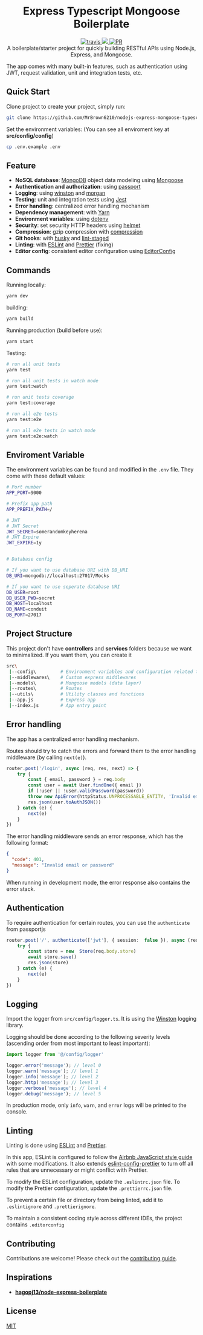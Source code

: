 <h1 align="center">Express Typescript Mongoose Boilerplate</h1>

<p align="center">
  <a href="https://travis-ci.com/github/MrBrown6210/nodejs-express-mongoose-typescript-boilerplate">
    <img src="https://travis-ci.com/MrBrown6210/nodejs-express-mongoose-typescript-boilerplate.svg?branch=main" alt="travis" />
  </a>
  <a href="https://www.codacy.com/gh/MrBrown6210/nodejs-express-mongoose-typescript-boilerplate/dashboard?utm_source=github.com&amp;utm_medium=referral&amp;utm_content=MrBrown6210/nodejs-express-mongoose-typescript-boilerplate&amp;utm_campaign=Badge_Grade"><img src="https://app.codacy.com/project/badge/Grade/2fa9351c9741489ebf545d5407d9b7fd"/>
  </a>
  <a href="http://makeapullrequest.com">
    <img src="https://img.shields.io/badge/PRs-welcome-brightgreen.svg?style=flat-square" alt="PR" />
  </a>
  <br>
  A boilerplate/starter project for quickly building RESTful APIs using Node.js, Express, and Mongoose.
</p>
The app comes with many built-in features, such as authentication using JWT, request validation, unit and integration tests, etc.

## Quick Start
Clone project to create your project, simply run:
```bash
git clone https://github.com/MrBrown6210/nodejs-express-mongoose-typescript-boilerplate.git <project-name>
```

Set the environment variables:
(You can see all enviroment key at **src/config/config**)
```bash
cp .env.example .env
```

## Feature
-  **NoSQL database**:  [MongoDB](https://www.mongodb.com/)  object data modeling using  [Mongoose](https://mongoosejs.com/)
-   **Authentication and authorization**: using  [passport](http://www.passportjs.org/)
-   **Logging**: using  [winston](https://github.com/winstonjs/winston)  and  [morgan](https://github.com/expressjs/morgan)
-   **Testing**: unit and integration tests using  [Jest](https://jestjs.io/)
-   **Error handling**: centralized error handling mechanism
-   **Dependency management**: with  [Yarn](https://yarnpkg.com/)
-   **Environment variables**: using  [dotenv](https://github.com/motdotla/dotenv)
-   **Security**: set security HTTP headers using  [helmet](https://helmetjs.github.io/)
-   **Compression**: gzip compression with  [compression](https://github.com/expressjs/compression)
-   **Git hooks**: with  [husky](https://github.com/typicode/husky)  and  [lint-staged](https://github.com/okonet/lint-staged)
-   **Linting**: with  [ESLint](https://eslint.org/)  and  [Prettier](https://prettier.io/) (fixing)
-   **Editor config**: consistent editor configuration using  [EditorConfig](https://editorconfig.org/)

## Commands
Running locally:
```bash
yarn dev
```
building:
```bash
yarn build
```
Running production (build before use):
```bash
yarn start
```

Testing:
```bash
# run all unit tests
yarn test

# run all unit tests in watch mode
yarn test:watch

# run unit tests coverage
yarn test:coverage

# run all e2e tests
yarn test:e2e

# run all e2e tests in watch mode
yarn test:e2e:watch
```

## Enviroment Variable
The environment variables can be found and modified in the  `.env`  file. They come with these default values:

```bash
# Port number
APP_PORT=9000

# Prefix app path
APP_PREFIX_PATH=/

# JWT
# JWT Secret
JWT_SECRET=somerandomkeyherena
# JWT Expire
JWT_EXPIRE=1y


# Database config

# If you want to use database URI with DB_URI
DB_URI=mongodb://localhost:27017/Mocks

# If you want to use seperate database URI
DB_USER=root
DB_USER_PWD=secret
DB_HOST=localhost
DB_NAME=conduit
DB_PORT=27017
```

## Project Structure
This project don't have **controllers** and **services** folders because we want to minimalized. If you want them, you can create it
```bash
src\
 |--config\         # Environment variables and configuration related things
 |--middlewares\    # Custom express middlewares
 |--models\         # Mongoose models (data layer)
 |--routes\         # Routes
 |--utils\          # Utility classes and functions
 |--app.js          # Express app
 |--index.js        # App entry point
```

## Error handling
The app has a centralized error handling mechanism.

Routes should try to catch the errors and forward them to the error handling middleware (by calling `next(e)`).

```ts
router.post('/login', async (req, res, next) => {
	try {
		const { email, password } = req.body
		const user = await User.findOne({ email })
		if (!user || !user.validPassword(password))
		throw new ApiError(httpStatus.UNPROCESSABLE_ENTITY, 'Invalid email or password')
		res.json(user.toAuthJSON())
	} catch (e) {
		next(e)
	}
})
```

The error handling middleware sends an error response, which has the following format:
```json
{
  "code": 401,
  "message": "Invalid email or password"
}
```
When running in development mode, the error response also contains the error stack.

## Authentication
To require authentication for certain routes, you can use the `authenticate` from passportjs
```ts
router.post('/', authenticate(['jwt'], { session:  false }), async (req, res, next) => {
	try {
		const store = new  Store(req.body.store)
		await store.save()
		res.json(store)
	} catch (e) {
		next(e)
	}
})
```

## Logging
Import the logger from  `src/config/logger.ts`. It is using the  [Winston](https://github.com/winstonjs/winston)  logging library.

Logging should be done according to the following severity levels (ascending order from most important to least important):
```ts
import logger from '@/config/logger'

logger.error('message'); // level 0
logger.warn('message'); // level 1
logger.info('message'); // level 2
logger.http('message'); // level 3
logger.verbose('message'); // level 4
logger.debug('message'); // level 5
```
In production mode, only `info`, `warn`, and `error` logs will be printed to the console.

## Linting
Linting is done using  [ESLint](https://eslint.org/)  and  [Prettier](https://prettier.io/).

In this app, ESLint is configured to follow the  [Airbnb JavaScript style guide](https://github.com/airbnb/javascript/tree/master/packages/eslint-config-airbnb-base)  with some modifications. It also extends  [eslint-config-prettier](https://github.com/prettier/eslint-config-prettier)  to turn off all rules that are unnecessary or might conflict with Prettier.

To modify the ESLint configuration, update the  `.eslintrc.json`  file. To modify the Prettier configuration, update the  `.prettierrc.json`  file.

To prevent a certain file or directory from being linted, add it to  `.eslintignore`  and  `.prettierignore`.

To maintain a consistent coding style across different IDEs, the project contains  `.editorconfig`

## Contributing
Contributions are welcome! Please check out the  [contributing guide](https://github.com/MrBrown6210/nodejs-express-mongoose-typescript-boilerplate/blob/main/CONTRIBUTING.md).

## Inspirations

-  **[hagopj13/node-express-boilerplate](https://github.com/hagopj13/node-express-boilerplate)**

## License
[MIT](https://github.com/MrBrown6210/nodejs-express-mongoose-typescript-boilerplate/blob/master/LICENSE)
